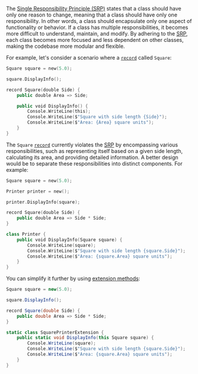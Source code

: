 The [Single Responsibility Principle (SRP)](https://en.wikipedia.org/wiki/Single_responsibility_principle) states that a class should have only one reason to change, meaning that a class should have only one responsibility. In other words, a class should encapsulate only one aspect of functionality or behavior. If a class has multiple responsibilities, it becomes more difficult to understand, maintain, and modify. By adhering to the [SRP](https://en.wikipedia.org/wiki/Single_responsibility_principle), each class becomes more focused and less dependent on other classes, making the codebase more modular and flexible.

For example, let's consider a scenario where a [`record`](https://learn.microsoft.com/en-us/dotnet/csharp/language-reference/builtin-types/record) called `Square`:

```swift
Square square = new(5.0);

square.DisplayInfo();

record Square(double Side) {
    public double Area => Side;

    public void DisplayInfo() {
        Console.WriteLine(this);
        Console.WriteLine($"Square with side length {Side}");
        Console.WriteLine($"Area: {Area} square units");
    }
}
```

The `Square` [`record`](https://learn.microsoft.com/en-us/dotnet/csharp/language-reference/builtin-types/record) currently violates the [SRP](https://en.wikipedia.org/wiki/Single_responsibility_principle) by encompassing various responsibilities, such as representing itself based on a given side length, calculating its area, and providing detailed information. A better design would be to separate these responsibilities into distinct components. For example:

```swift
Square square = new(5.0);

Printer printer = new();

printer.DisplayInfo(square);

record Square(double Side) {
    public double Area => Side * Side;
}

class Printer {
    public void DisplayInfo(Square square) {
        Console.WriteLine(square);
        Console.WriteLine($"Square with side length {square.Side}");
        Console.WriteLine($"Area: {square.Area} square units");
    }
}
```

You can simplify it further by using [extension methods](https://learn.microsoft.com/en-us/dotnet/csharp/programming-guide/classes-and-structs/extension-methods):

```csharp
Square square = new(5.0);

square.DisplayInfo();

record Square(double Side) {
    public double Area => Side * Side;
}

static class SquarePrinterExtension {
    public static void DisplayInfo(this Square square) {
        Console.WriteLine(square);
        Console.WriteLine($"Square with side length {square.Side}");
        Console.WriteLine($"Area: {square.Area} square units");
    }
}
```